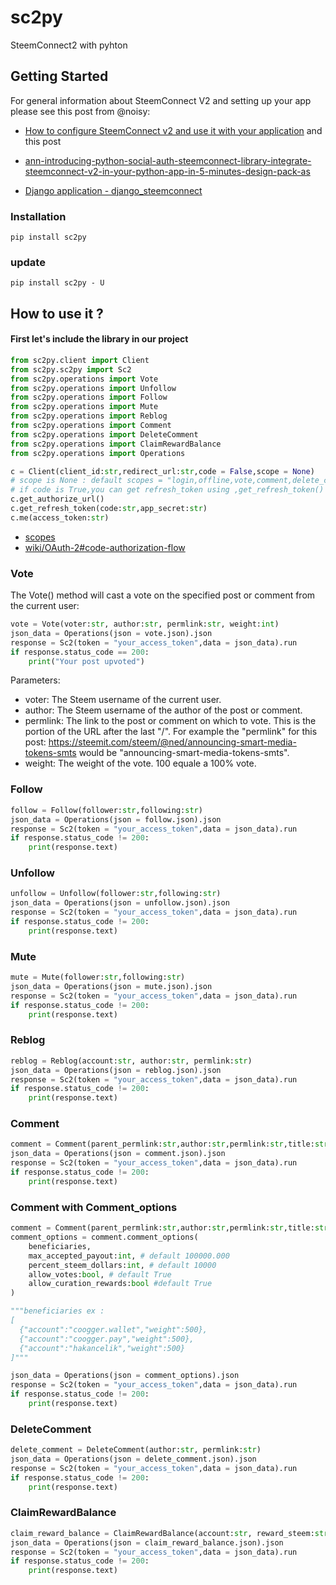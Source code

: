 # sc2py
SteemConnect2 with pyhton

## Getting Started
For general information about SteemConnect V2 and setting up your app please see
this post from @noisy:
- [How to configure SteemConnect v2 and use it with your application](https://busy.org/steemconnect/@noisy/how-to-configure-steemconnect-v2-and-use-it-with-your-application-how-it-works-and-how-it-is-different-from-v1)
and this post
- [ann-introducing-python-social-auth-steemconnect-library-integrate-steemconnect-v2-in-your-python-app-in-5-minutes-design-pack-as](https://steemit.com/steemconnect/@noisy/ann-introducing-python-social-auth-steemconnect-library-integrate-steemconnect-v2-in-your-python-app-in-5-minutes-design-pack-as)

- [Django application - django_steemconnect](https://github.com/hakancelik96/django_steemconnect)

### Installation
`pip install sc2py`

### update
`pip install sc2py - U`

## How to use it ?

#### First let's include the library in our project

```python
from sc2py.client import Client
from sc2py.sc2py import Sc2
from sc2py.operations import Vote
from sc2py.operations import Unfollow
from sc2py.operations import Follow
from sc2py.operations import Mute
from sc2py.operations import Reblog
from sc2py.operations import Comment
from sc2py.operations import DeleteComment
from sc2py.operations import ClaimRewardBalance
from sc2py.operations import Operations

c = Client(client_id:str,redirect_url:str,code = False,scope = None)
# scope is None : default scopes = "login,offline,vote,comment,delete_comment,comment_options,custom_json,claim_reward_balance"
# if code is True,you can get refresh_token using ,get_refresh_token()
c.get_authorize_url()
c.get_refresh_token(code:str,app_secret:str)
c.me(access_token:str)
```
- [scopes](https://github.com/steemit/steemconnect/wiki/OAuth-2#scopes)
- [wiki/OAuth-2#code-authorization-flow](https://github.com/steemit/steemconnect/wiki/OAuth-2#code-authorization-flow)


### Vote

The Vote() method will cast a vote on the specified post or comment from the current user:

```python
vote = Vote(voter:str, author:str, permlink:str, weight:int)
json_data = Operations(json = vote.json).json
response = Sc2(token = "your_access_token",data = json_data).run
if response.status_code == 200:
    print("Your post upvoted")
```
Parameters:
- voter: The Steem username of the current user.
- author: The Steem username of the author of the post or comment.
- permlink: The link to the post or comment on which to vote. This is the portion of the URL after the last "/". For example the "permlink" for this post: https://steemit.com/steem/@ned/announcing-smart-media-tokens-smts would be "announcing-smart-media-tokens-smts".
- weight: The weight of the vote. 100 equale a 100% vote.

### Follow

```python
follow = Follow(follower:str,following:str)
json_data = Operations(json = follow.json).json
response = Sc2(token = "your_access_token",data = json_data).run
if response.status_code != 200:
    print(response.text)
```

### Unfollow

```python
unfollow = Unfollow(follower:str,following:str)
json_data = Operations(json = unfollow.json).json
response = Sc2(token = "your_access_token",data = json_data).run
if response.status_code != 200:
    print(response.text)
```

### Mute

```python
mute = Mute(follower:str,following:str)
json_data = Operations(json = mute.json).json
response = Sc2(token = "your_access_token",data = json_data).run
if response.status_code != 200:
    print(response.text)
```

### Reblog

```python
reblog = Reblog(account:str, author:str, permlink:str)
json_data = Operations(json = reblog.json).json
response = Sc2(token = "your_access_token",data = json_data).run
if response.status_code != 200:
    print(response.text)
```


### Comment

```python
comment = Comment(parent_permlink:str,author:str,permlink:str,title:str,body:str,json_metadata:dict)
json_data = Operations(json = comment.json).json
response = Sc2(token = "your_access_token",data = json_data).run
if response.status_code != 200:
    print(response.text)
```

### Comment with Comment_options

```python
comment = Comment(parent_permlink:str,author:str,permlink:str,title:str,body:str,json_metadata:dict)
comment_options = comment.comment_options(
    beneficiaries,
    max_accepted_payout:int, # default 100000.000
    percent_steem_dollars:int, # default 10000
    allow_votes:bool, # default True
    allow_curation_rewards:bool #default True
)

"""beneficiaries ex :
[
  {"account":"coogger.wallet","weight":500},
  {"account":"coogger.pay","weight":500},
  {"account":"hakancelik","weight":500}
]"""

json_data = Operations(json = comment_options).json
response = Sc2(token = "your_access_token",data = json_data).run
if response.status_code != 200:
    print(response.text)
```

### DeleteComment

```python
delete_comment = DeleteComment(author:str, permlink:str)
json_data = Operations(json = delete_comment.json).json
response = Sc2(token = "your_access_token",data = json_data).run
if response.status_code != 200:
    print(response.text)
```

### ClaimRewardBalance

```python
claim_reward_balance = ClaimRewardBalance(account:str, reward_steem:str, reward_sbd:str, reward_vests:str)
json_data = Operations(json = claim_reward_balance.json).json
response = Sc2(token = "your_access_token",data = json_data).run
if response.status_code != 200:
    print(response.text)
```
